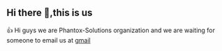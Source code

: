 ## Hi there 👋,this is us


:thumbsup: Hi guys we are Phantox-Solutions organization and we are waiting for someone to email us at [gmail](phantox.solutions@gmail.com)
